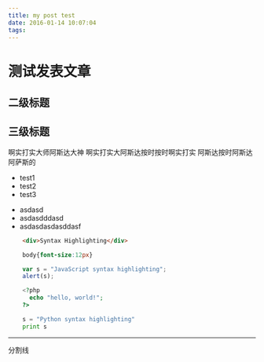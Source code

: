 ```yaml
---
title: my post test
date: 2016-01-14 10:07:04
tags:
---
```

# 测试发表文章
## 二级标题
## 三级标题
啊实打实大师阿斯达大神
啊实打实大阿斯达按时按时啊实打实
阿斯达按时阿斯达阿萨斯的
* test1
* test2
* test3

+ asdasd
+ asdasdddasd
+ asdasdasdasddasf

```html
    <div>Syntax Highlighting</div>
```
```css
    body{font-size:12px}
```
 
```javascript
    var s = "JavaScript syntax highlighting";
    alert(s);
```
```php
    <?php
      echo "hello, world!";
    ?>
```
```python
    s = "Python syntax highlighting"
    print s
```

---

分割线